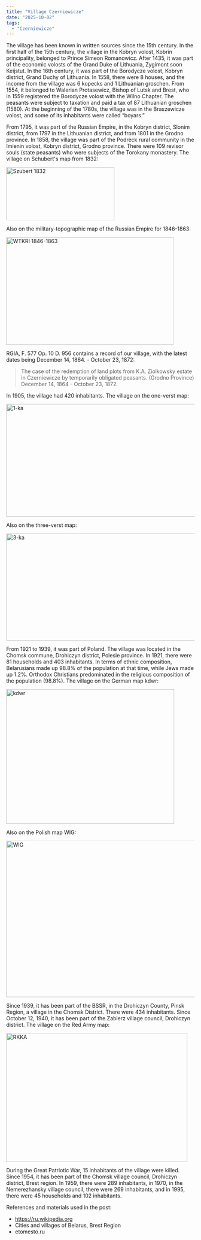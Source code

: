 ```yaml
---
title: "Village Czerniewicze"
date: "2025-10-02"
tags: 
  - "Czerniewicze"
---
```


The village has been known in written sources since the 15th century. In the first half of the 15th century, the village in the Kobryn volost, Kobrin principality, belonged to Prince Simeon Romanowicz. After 1435, it was part of the economic volosts of the Grand Duke of Lithuania, Zygimont soon Keijstut. In the 16th century, it was part of the Borodycze volost, Kobryn district, Grand Duchy of Lithuania. In 1558, there were 8 houses, and the income from the village was 6 kopecks and 1 Lithuanian groschen. From 1554, it belonged to Walerian Protasewicz, Bishop of Lutsk and Brest, who in 1559 registered the Borodycze volost with the Wilno Chapter. The peasants were subject to taxation and paid a tax of 87 Lithuanian groschen (1580). At the beginning of the 1780s, the village was in the Braszewicze volost, and some of its inhabitants were called “boyars.”

From 1795, it was part of the Russian Empire, in the Kobryn district, Slonim district, from 1797 in the Lithuanian district, and from 1801 in the Grodno province. In 1858, the village was part of the Podreck rural community in the Imienin volost, Kobryn district, Grodno province. There were 109 revisor souls (state peasants) who were subjects of the Torokany monastery. The village on Schubert's map from 1832:

<img width="289" height="142" alt="Szubert 1832" src="https://github.com/user-attachments/assets/3e2393d2-8ef3-42f8-93f6-5f55c14a2508" />

Also on the military-topographic map of the Russian Empire for 1846-1863:

<img width="447" height="288" alt="WTKRI 1846-1863" src="https://github.com/user-attachments/assets/779e4764-8609-4823-ae2e-2a288c650b95" />

RGIA, F. 577 Op. 10 D. 956 contains a record of our village, with the latest dates being December 14, 1864. - October 23, 1872:

> The case of the redemption of land plots from K.A. Ziolkowsky estate in Czerniewicze by temporarily obligated peasants. (Grodno Province) December 14, 1864 - October 23, 1872.

In 1905, the village had 420 inhabitants. The village on the one-verst map:

<img width="533" height="301" alt="1-ka" src="https://github.com/user-attachments/assets/cfe4560c-49b1-459e-be56-ac1a390448ec" />

Also on the three-verst map:

<img width="537" height="286" alt="3-ka" src="https://github.com/user-attachments/assets/f193c5f5-476d-4913-a230-66a58e7144d3" />

From 1921 to 1939, it was part of Poland. The village was located in the Chomsk commune, Drohiczyn district, Polesie province. In 1921, there were 81 households and 403 inhabitants. In terms of ethnic composition, Belarusians made up 98.8% of the population at that time, while Jews made up 1.2%. Orthodox Christians predominated in the religious composition of the population (98.8%). The village on the German map kdwr:

<img width="449" height="360" alt="kdwr" src="https://github.com/user-attachments/assets/706e91d7-58db-448f-b5d8-1bef186410c4" />

Also on the Polish map WIG:

<img width="519" height="418" alt="WIG" src="https://github.com/user-attachments/assets/5d978923-bc36-4338-ba53-e78277e8bcaf" />

Since 1939, it has been part of the BSSR, in the Drohiczyn County, Pinsk Region, a village in the Chomsk District. There were 434 inhabitants. Since October 12, 1940, it has been part of the Zabierz village council, Drohiczyn district. The village on the Red Army map:

<img width="484" height="344" alt="RKKA" src="https://github.com/user-attachments/assets/cb9fefba-93c4-4fee-9f81-a3d9e7270c01" />

During the Great Patriotic War, 15 inhabitants of the village were killed. Since 1954, it has been part of the Chomsk village council, Drohiczyn district, Brest region. In 1959, there were 289 inhabitants, in 1970, in the Nemerezhansky village council, there were 269 inhabitants, and in 1995, there were 45 households and 102 inhabitants.

References and materials used in the post:
- https://ru.wikipedia.org
- Cities and villages of Belarus, Brest Region
- etomesto.ru
